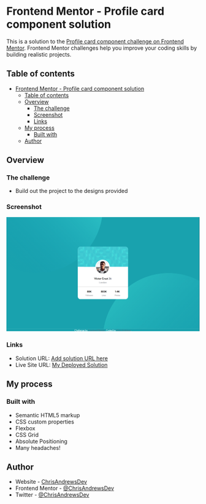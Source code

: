 # Frontend Mentor - Profile card component solution

This is a solution to the [Profile card component challenge on Frontend Mentor](https://www.frontendmentor.io/challenges/profile-card-component-cfArpWshJ). Frontend Mentor challenges help you improve your coding skills by building realistic projects. 

## Table of contents

- [Frontend Mentor - Profile card component solution](#frontend-mentor---profile-card-component-solution)
  - [Table of contents](#table-of-contents)
  - [Overview](#overview)
    - [The challenge](#the-challenge)
    - [Screenshot](#screenshot)
    - [Links](#links)
  - [My process](#my-process)
    - [Built with](#built-with)
  - [Author](#author)


## Overview

### The challenge

- Build out the project to the designs provided

### Screenshot

![](./images/Screenshot_3.png)


### Links

- Solution URL: [Add solution URL here](https://your-solution-url.com)
- Live Site URL: [My Deployed Solution](https://profile-card-component-main-beta-nine.vercel.app/)

## My process

### Built with

- Semantic HTML5 markup
- CSS custom properties
- Flexbox
- CSS Grid
- Absolute Positioning
- Many headaches!


## Author

- Website - [ChrisAndrewsDev](https://github.com/ChrisAndrewsDev)
- Frontend Mentor - [@ChrisAndrewsDev](https://www.frontendmentor.io/profile/ChrisAndrewsDev)
- Twitter - [@ChrisAndrewsDev](https://twitter.com/ChrisAndrewsDev)
